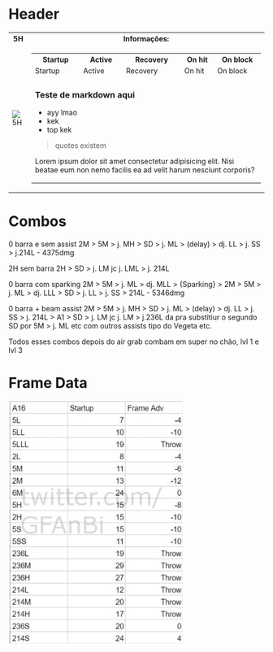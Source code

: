 <!-- TITLE: Geral -->
<!-- SUBTITLE: A quick summary of Geral -->

# Header

<table width="100%" align="center">
        <tr>
            <th>5H</th>
            <th>Informações:</th>
        </tr>
        <tr>
            <td>
                <img src="http://placehold.it/150x300" alt="5H">
            </td>
            <td>
                <table>
                    <tr>
                        <th>Startup</th>
                        <th>Active</th>
                        <th>Recovery</th>
                        <th>On hit</th>
                        <th>On block</th>
                    </tr>
                    <tr>
                        <td>Startup</td>
                        <td>Active</td>
                        <td>Recovery</td>
                        <td>On hit</td>
                        <td>On block</td>
                    </tr>
                    <tr>
                        <td colspan="5">

### Teste de markdown aqui

- ayy lmao
- kek
- top kek

> quotes existem


Lorem ipsum dolor sit amet consectetur adipisicing elit. Nisi beatae eum non nemo facilis ea ad velit harum nesciunt corporis?
                        </td>
                    </tr>
                </table>
            </td>
        </tr>
</table>


# Combos
0 barra e sem assist
2M > 5M > j. MH > SD > j. ML > (delay) > dj. LL > j. SS > j.214L - 4375dmg

2H sem barra
2H > SD > j. LM jc j. LML > j. 214L

0 barra com sparking
2M > 5M > j. ML > dj. MLL > {Sparking} > 2M > 5M > j. ML > dj. LLL > SD > j. LL > j. SS > 214L - 5346dmg

0 barra  + beam assist
2M > 5M > j. MH > SD > j. ML > (delay) > dj. LL > j. SS > j. 214L > A1 > SD > j. LM jc j. LM > j.236L
da pra substitiur o segundo SD por 5M  > j. ML etc com outros assists tipo do Vegeta etc.

Todos esses combos depois do air grab combam em super no chão, lvl 1 e lvl 3


# Frame Data

![A 16 Frame Data](/uploads/a-16-frame-data.jpg "A 16 Frame Data")
